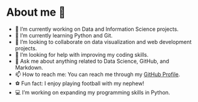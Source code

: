 # About me 👋

- 🔭 I’m currently working on Data and Information Science projects.
- 🌱 I’m currently learning Python and Git.
- 👯 I’m looking to collaborate on data visualization and web development projects.
- 🤔 I’m looking for help with improving my coding skills.
- 💬 Ask me about anything related to Data Science, GitHub, and Markdown.
- 📫 How to reach me: You can reach me through my [GitHub Profile](https://github.com/tolga2004).
- ⚽ Fun fact: I enjoy playing football with my nephew!
- 💻 I’m working on expanding my programming skills in Python.
